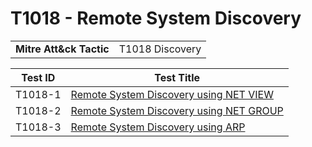 # T1018 - Remote System Discovery
|||
|-|-|
|**Mitre Att&ck Tactic**|T1018 Discovery|

|Test ID|Test Title|
|-|-|
|T1018-1|[Remote System Discovery using NET VIEW](./T1018-1%20-%20Remote%20System%20Discovery%20using%20NET%20VIEW/)|
|T1018-2|[Remote System Discovery using NET GROUP](./T1018-2%20-%20Remote%20System%20Discovery%20using%20NET%20GROUP/)|
|T1018-3|[Remote System Discovery using ARP](./T1018-3%20-%20Remote%20System%20Discovery%20using%20ARP/)|
